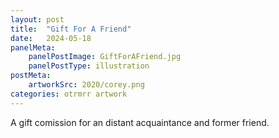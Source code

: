 ```yaml
---
layout: post
title:  "Gift For A Friend"
date:   2024-05-18 
panelMeta:
    panelPostImage: GiftForAFriend.jpg
    panelPostType: illustration
postMeta:
    artworkSrc: 2020/corey.png
categories: otrmrr artwork
---
```


A gift comission for an distant acquaintance and former friend.

